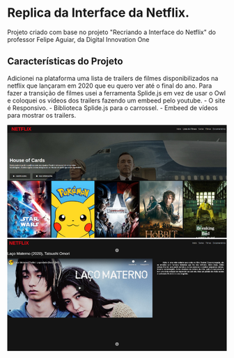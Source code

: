 # Replica da Interface da Netflix.
Projeto criado com base no projeto "Recriando a Interface do Netflix" do professor Felipe Aguiar, da Digital Innovation One
## Características do Projeto
Adicionei na plataforma uma lista de trailers de filmes disponibilizados na netflix que lançaram em 2020 que eu quero ver até o final do ano. Para fazer a transição de filmes usei a ferramenta Splide.js em vez de usar o Owl e coloquei os vídeos dos trailers fazendo um embeed pelo youtube.
    - O site é Responsivo.
    - Biblioteca Splide.js para o carrossel.
    - Embeed de vídeos para mostrar os trailers.

![Doc1](img/doc1.jpg)
![Doc2](img/doc2.png)